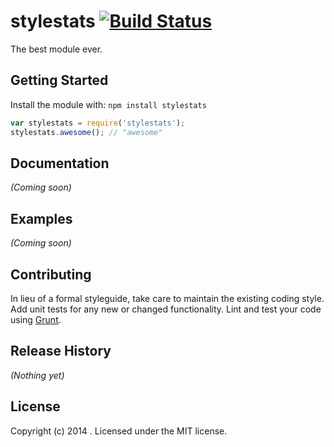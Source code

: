 # stylestats [![Build Status](https://secure.travis-ci.org//stylestats.png?branch=master)](http://travis-ci.org//stylestats)

The best module ever.

## Getting Started
Install the module with: `npm install stylestats`

```javascript
var stylestats = require('stylestats');
stylestats.awesome(); // "awesome"
```

## Documentation
_(Coming soon)_

## Examples
_(Coming soon)_

## Contributing
In lieu of a formal styleguide, take care to maintain the existing coding style. Add unit tests for any new or changed functionality. Lint and test your code using [Grunt](http://gruntjs.com/).

## Release History
_(Nothing yet)_

## License
Copyright (c) 2014 . Licensed under the MIT license.
